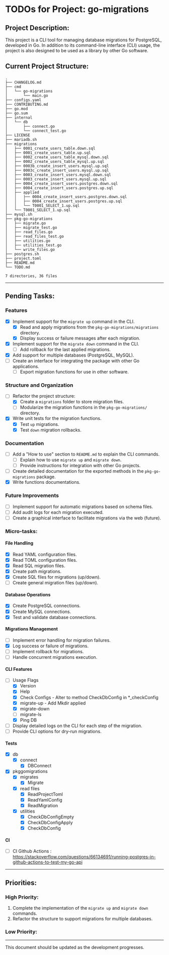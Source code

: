 # TODOs for Project: go-migrations

## Project Description:
This project is a CLI tool for managing database migrations for PostgreSQL, developed in Go. In addition to its command-line interface (CLI) usage, the project is also designed to be used as a library by other Go software.

## Current Project Structure:

```
.
├── CHANGELOG.md
├── cmd
│   └── go-migrations
│       └── main.go
├── configs.yaml
├── CONTRIBUTING.md
├── go.mod
├── go.sum
├── internal
│   └── db
│       ├── connect.go
│       └── connect_test.go
├── LICENSE
├── mariadb.sh
├── migrations
│   ├── 0001_create_users_table.down.sql
│   ├── 0001_create_users_table.up.sql
│   ├── 0002_create_users_table_mysql.down.sql
│   ├── 0002_create_users_table_mysql.up.sql
│   ├── 0003b_create_insert_users.mysql.up.sql
│   ├── 0003c_create_insert_users.mysql.up.sql
│   ├── 0003_create_insert_users.mysql.down.sql
│   ├── 0003_create_insert_users.mysql.up.sql
│   ├── 0004_create_insert_users.postgres.down.sql
│   ├── 0004_create_insert_users.postgres.up.sql
│   ├── applied
│   │   ├── 0004_create_insert_users.postgres.down.sql
│   │   ├── 0004_create_insert_users.postgres.up.sql
│   │   └── T0001_SELECT_1.up.sql
│   └── T0001_SELECT_1.up.sql
├── mysql.sh
├── pkg-go-migrations
│   ├── migrate.go
│   ├── migrate_test.go
│   ├── read_files.go
│   ├── read_files_test.go
│   ├── utilities.go
│   ├── utilities_test.go
│   └── write_files.go
├── postgres.sh
├── project.toml
├── README.md
└── TODO.md

7 directories, 36 files
```

---

## Pending Tasks:

### Features
- [X] Implement support for the `migrate up` command in the CLI.
  - [X] Read and apply migrations from the `pkg-go-migrations/migrations` directory.
  - [X] Display success or failure messages after each migration.
- [X] Implement support for the `migrate down` command in the CLI.
  - [ ] Add rollback for the last applied migrations.
- [X] Add support for multiple databases (PostgreSQL, MySQL).
- [ ] Create an interface for integrating the package with other Go applications.
  - [ ] Export migration functions for use in other software.

### Structure and Organization
- [ ] Refactor the project structure:
  - [X] Create a `migrations` folder to store migration files.
  - [ ] Modularize the migration functions in the `pkg-go-migrations/` directory.
- [X] Write unit tests for the migration functions.
  - [X] Test `up` migrations.
  - [X] Test `down` migration rollbacks.

### Documentation
- [ ] Add a "How to use" section to `README.md` to explain the CLI commands.
  - [ ] Explain how to use `migrate up` and `migrate down`.
  - [ ] Provide instructions for integration with other Go projects.
- [ ] Create detailed documentation for the exported methods in the `pkg-go-migrations` package.
- [X] Write functions documentations.

### Future Improvements
- [ ] Implement support for automatic migrations based on schema files.
- [ ] Add audit logs for each migration executed.
- [ ] Create a graphical interface to facilitate migrations via the web (future).

### Micro-tasks:
#### File Handling
- [X] Read YAML configuration files.
- [X] Read TOML configuration files.
- [X] Read SQL migration files.
- [X] Create path migrations.
- [X] Create SQL files for migrations (up/down).
- [ ] Create general migration files (up/down).

#### Database Operations
- [X] Create PostgreSQL connections.
- [X] Create MySQL connections.
- [X] Test and validate database connections.

#### Migrations Management
- [ ] Implement error handling for migration failures.
- [X] Log success or failure of migrations.
- [ ] Implement rollback for migrations.
- [ ] Handle concurrent migrations execution.
  
#### CLI Features
- [ ] Usage Flags
  - [X] Version
  - [X] Help
  - [X] Check Configs - Alter to method CheckDbConfig in *_checkConfig
  - [X] migrate-up - Add Mkdir applied
  - [X] migrate-down
  - [ ] migrate-ls
  - [X] Ping DB
- [ ] Display detailed logs on the CLI for each step of the migration.
- [ ] Provide CLI options for dry-run migrations.

#### Tests

- [X] db
  - [X] connect
    - [X] DBConnect
- [X] pkggomigrations
  - [X] migrates
    - [X] Migrate
  - [X] read files
    - [X] ReadProjectToml
    - [X] ReadYamlConfig 
    - [X] ReadMigration 
  - [X] utilities
    - [X] CheckDbConfigEmpty
    - [X] CheckDbConfigApply
    - [X] CheckDbConfig

#### CI
- [ ] CI Github Actions : https://stackoverflow.com/questions/66134691/running-postgres-in-github-actions-to-test-my-go-api


---

## Priorities:

### High Priority:
1. Complete the implementation of the `migrate up` and `migrate down` commands.
2. Refactor the structure to support migrations for multiple databases.

### Low Priority:


---

This document should be updated as the development progresses.
